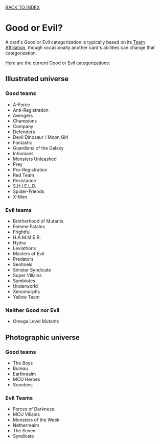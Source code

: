 [BACK TO INDEX](https://www.reddit.com/r/VS2PCG/wiki/index)
# Good or Evil?
A card's Good or Evil categorization is typically based on its [Team Affiliation](https://www.reddit.com/r/VS2PCG/wiki/glossary#wiki_team_affiliation), though occasionally another card's abilities can change that categorization.

Here are the current Good or Evil categorizations:

## Illustrated universe
### Good teams
* A-Force
* Anti-Registration
* Avengers
* Champions
* Company
* Defenders
* Devil Dinosaur / Moon Girl
* Fantastic
* Guardians of the Galaxy
* Inhumans
* Monsters Unleashed
* Prey
* Pro-Registration
* Red Team
* Resistance
* S.H.I.E.L.D.
* Spider-Friends
* X-Men

### Evil teams
* Brotherhood of Mutants
* Femme Fatales
* Frightful
* H.A.M.M.E.R.
* Hydra
* Leviathons
* Masters of Evil
* Predators
* Sentinels 
* Sinister Syndicate
* Super Villains
* Symbiotes
* Underworld
* Xenomorphs
* Yellow Team

### Neither Good nor Evil
* Omega Level Mutants

## Photographic universe
### Good teams
* The Boys
* Bureau
* Earthrealm
* MCU Heroes
* Scoobies

### Evil Teams
* Forces of Darkness
* MCU Villains
* Monsters of the Week
* Netherrealm
* The Seven
* Syndicate

<!--stackedit_data:
eyJoaXN0b3J5IjpbMTE5MzU4NzA5MSwzODQ0NzgzMTQsMTAxNj
Y0NzY3NSwtMTI5NDE1NjQyOCwxMTgwOTQ3MzE1LC0xOTA0Mjc1
MjM5LC0xOTA0Mjc1MjM5LDcyMjI3MTc2MywtMTk2NzY5NTEwLD
EzMTk3MTc2MDhdfQ==
-->
